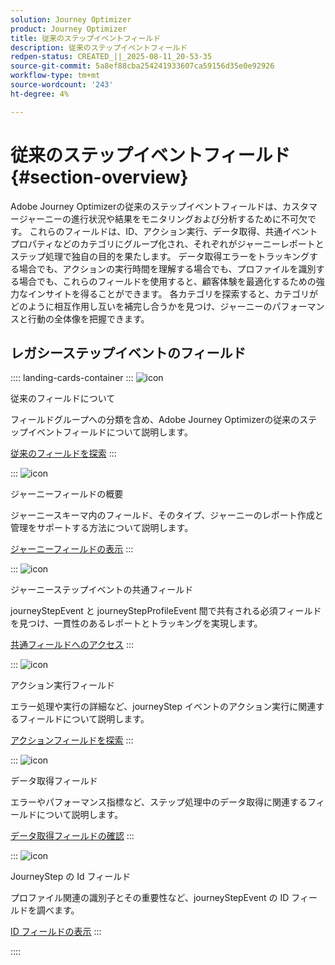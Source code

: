 ```yaml
---
solution: Journey Optimizer
product: Journey Optimizer
title: 従来のステップイベントフィールド
description: 従来のステップイベントフィールド
redpen-status: CREATED_||_2025-08-11_20-53-35
source-git-commit: 5a8ef88cba254241933607ca59156d35e0e92926
workflow-type: tm+mt
source-wordcount: '243'
ht-degree: 4%

---
```



# 従来のステップイベントフィールド{#section-overview}

Adobe Journey Optimizerの従来のステップイベントフィールドは、カスタマージャーニーの進行状況や結果をモニタリングおよび分析するために不可欠です。 これらのフィールドは、ID、アクション実行、データ取得、共通イベントプロパティなどのカテゴリにグループ化され、それぞれがジャーニーレポートとステップ処理で独自の目的を果たします。 データ取得エラーをトラッキングする場合でも、アクションの実行時間を理解する場合でも、プロファイルを識別する場合でも、これらのフィールドを使用すると、顧客体験を最適化するための強力なインサイトを得ることができます。 各カテゴリを探索すると、カテゴリがどのように相互作用し互いを補完し合うかを見つけ、ジャーニーのパフォーマンスと行動の全体像を把握できます。

## レガシーステップイベントのフィールド

:::: landing-cards-container
:::
![icon](https://cdn.experienceleague.adobe.com/icons/book.svg?lang=ja)

従来のフィールドについて

フィールドグループへの分類を含め、Adobe Journey Optimizerの従来のステップイベントフィールドについて説明します。

[従来のフィールドを探索](../using/reports/sharing-legacy-fields.md)
:::

:::
![icon](https://cdn.experienceleague.adobe.com/icons/chart-line.svg?lang=ja)

ジャーニーフィールドの概要

ジャーニースキーマ内のフィールド、そのタイプ、ジャーニーのレポート作成と管理をサポートする方法について説明します。

[ジャーニーフィールドの表示](../using/reports/sharing-journey-fields.md)
:::

:::
![icon](https://cdn.experienceleague.adobe.com/icons/list-check.svg?lang=ja)

ジャーニーステップイベントの共通フィールド

journeyStepEvent と journeyStepProfileEvent 間で共有される必須フィールドを見つけ、一貫性のあるレポートとトラッキングを実現します。

[共通フィールドへのアクセス](../using/reports/sharing-common-fields.md)
:::

:::
![icon](https://cdn.experienceleague.adobe.com/icons/gear.svg?lang=ja)

アクション実行フィールド

エラー処理や実行の詳細など、journeyStep イベントのアクション実行に関連するフィールドについて説明します。

[アクションフィールドを探索](../using/reports/sharing-execution-fields.md)
:::

:::
![icon](https://cdn.experienceleague.adobe.com/icons/code-branch.svg?lang=ja)

データ取得フィールド

エラーやパフォーマンス指標など、ステップ処理中のデータ取得に関連するフィールドについて説明します。

[データ取得フィールドの確認](../using/reports/sharing-fetch-fields.md)
:::

:::
![icon](https://cdn.experienceleague.adobe.com/icons/bullseye.svg?lang=ja)

JourneyStep の Id フィールド

プロファイル関連の識別子とその重要性など、journeyStepEvent の ID フィールドを調べます。

[ID フィールドの表示](../using/reports/sharing-identity-fields.md)
:::

::::
